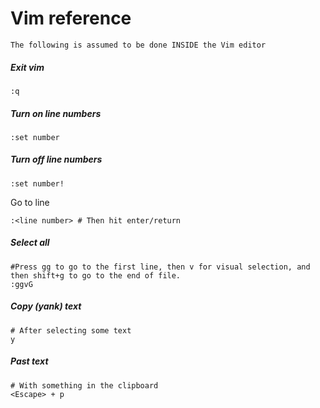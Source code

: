 # Vim reference

`The following is assumed to be done INSIDE the Vim editor`

##### Exit vim
```shell
:q
```
##### Turn on line numbers
```shell
:set number
```

##### Turn off line numbers
```shell
:set number!
```

 Go to line
```shell
:<line number> # Then hit enter/return
```

##### Select all
```shell
#Press gg to go to the first line, then v for visual selection, and then shift+g to go to the end of file.
:ggvG
```

##### Copy (yank) text
```shell
# After selecting some text
y
```

##### Past text
```shell
# With something in the clipboard
<Escape> + p
```


<!-- Remember, ```` needs to be at the end of all the shell stuff -->
